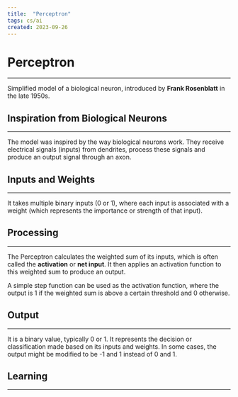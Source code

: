 ```yaml
---
title:  "Perceptron"
tags: cs/ai
created: 2023-09-26
---
```

# Perceptron
---
Simplified model of a biological neuron, introduced by **Frank Rosenblatt** in the late 1950s.

## Inspiration from Biological Neurons
---
The model was inspired by the way biological neurons work. They receive electrical signals (inputs) from dendrites, process these signals and produce an output signal through an axon.

## Inputs and Weights
---
It takes multiple binary inputs (0 or 1), where each input is associated with a weight (which represents the importance or strength of that input).

## Processing
---
The Perceptron calculates the weighted sum of its inputs, which is often called the **activation** or **net input**. It then applies an activation function to this weighted sum to produce an output.

A simple step function can be used as the activation function, where the output is 1 if the weighted sum is above a certain threshold and 0 otherwise.

## Output
---
It is a binary value, typically 0 or 1. It represents the decision or classification made based on its inputs and weights. In some cases, the output might be modified to be -1 and 1 instead of 0 and 1.

## Learning
---
